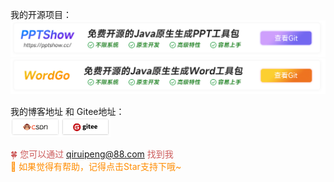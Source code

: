 我的开源项目：  
[![](https://github.com/qrpcode/qrpcode/blob/master/pptshowbanner2.png?raw=true)](https://github.com/qrpcode/pptshow)
[![](https://github.com/qrpcode/qrpcode/blob/master/wordgobanner2.png?raw=true)](https://github.com/qrpcode/wordgo)

我的博客地址 和 Gitee地址：  
[<img src="https://github.com/qrpcode/qrpcode/blob/master/csdn2.png?raw=true" style="zoom: 50%;" />](https://blog.csdn.net/qq_20051535?type=blog)[<img src="https://github.com/qrpcode/qrpcode/blob/master/gitee2.png?raw=true" style="zoom:50%;" />](https://gitee.com/qiruipeng)

<font color=IndianRed>🍀 您可以通过 qiruipeng@88.com 找到我</font>   
<font color=Darkorange>🌟 如果觉得有帮助，记得点击Star支持下哦~</font>
